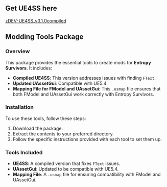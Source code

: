 ## Get UE4SS here
[zDEV-UE4SS_v3.1.0compiled](https://github.com/chrisisth/RE-UE4SS/releases/tag/v3.1.0)

## Modding Tools Package

### Overview
This package provides the essential tools to create mods for **Entropy Survivors**. It includes:

- **Compiled UE4SS**: This version addresses issues with finding `FText`.
- **Updated UAssetGui**: Compatible with UE5.4.
- **Mapping File for FModel and UAssetGui**: This `.usmap` file ensures that both FModel and UAssetGui work correctly with Entropy Survivors.

### Installation
To use these tools, follow these steps:
1. Download the package.
2. Extract the contents to your preferred directory.
3. Follow the specific instructions provided with each tool to set them up.

### Tools Included
- **UE4SS**: A compiled version that fixes `FText` issues.
- **UAssetGui**: Updated to be compatible with UE5.4.
- **Mapping File**: A `.usmap` file for ensuring compatibility with FModel and UAssetGui.

